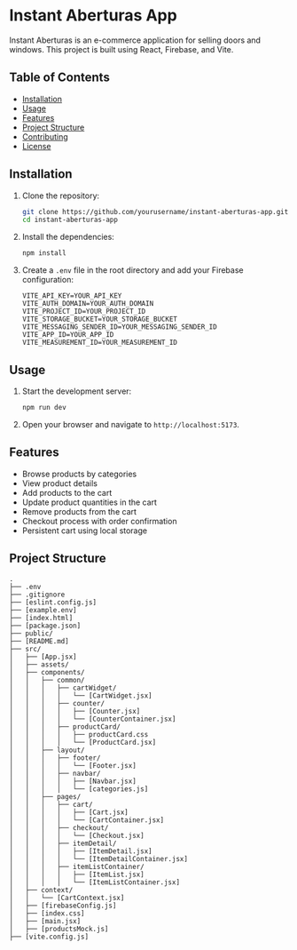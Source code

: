 # Instant Aberturas App

Instant Aberturas is an e-commerce application for selling doors and windows. This project is built using React, Firebase, and Vite.

## Table of Contents

- [Installation](#installation)
- [Usage](#usage)
- [Features](#features)
- [Project Structure](#project-structure)
- [Contributing](#contributing)
- [License](#license)

## Installation

1. Clone the repository:

   ```sh
   git clone https://github.com/yourusername/instant-aberturas-app.git
   cd instant-aberturas-app
   ```

2. Install the dependencies:

   ```sh
   npm install
   ```

3. Create a `.env` file in the root directory and add your Firebase configuration:

   ```env
   VITE_API_KEY=YOUR_API_KEY
   VITE_AUTH_DOMAIN=YOUR_AUTH_DOMAIN
   VITE_PROJECT_ID=YOUR_PROJECT_ID
   VITE_STORAGE_BUCKET=YOUR_STORAGE_BUCKET
   VITE_MESSAGING_SENDER_ID=YOUR_MESSAGING_SENDER_ID
   VITE_APP_ID=YOUR_APP_ID
   VITE_MEASUREMENT_ID=YOUR_MEASUREMENT_ID
   ```

## Usage

1. Start the development server:

   ```sh
   npm run dev
   ```

2. Open your browser and navigate to `http://localhost:5173`.

## Features

- Browse products by categories
- View product details
- Add products to the cart
- Update product quantities in the cart
- Remove products from the cart
- Checkout process with order confirmation
- Persistent cart using local storage

## Project Structure

```plaintext
.
├── .env
├── .gitignore
├── [eslint.config.js]
├── [example.env]
├── [index.html]
├── [package.json]
├── public/
├── [README.md]
├── src/
│   ├── [App.jsx]
│   ├── assets/
│   ├── components/
│   │   ├── common/
│   │   │   ├── cartWidget/
│   │   │   │   └── [CartWidget.jsx]
│   │   │   ├── counter/
│   │   │   │   ├── [Counter.jsx]
│   │   │   │   └── [CounterContainer.jsx]
│   │   │   ├── productCard/
│   │   │   │   ├── productCard.css
│   │   │   │   └── [ProductCard.jsx]
│   │   ├── layout/
│   │   │   ├── footer/
│   │   │   │   └── [Footer.jsx]
│   │   │   ├── navbar/
│   │   │   │   ├── [Navbar.jsx]
│   │   │   │   └── [categories.js]
│   │   ├── pages/
│   │   │   ├── cart/
│   │   │   │   ├── [Cart.jsx]
│   │   │   │   └── [CartContainer.jsx]
│   │   │   ├── checkout/
│   │   │   │   └── [Checkout.jsx]
│   │   │   ├── itemDetail/
│   │   │   │   ├── [ItemDetail.jsx]
│   │   │   │   └── [ItemDetailContainer.jsx]
│   │   │   ├── itemListContainer/
│   │   │   │   ├── [ItemList.jsx]
│   │   │   │   └── [ItemListContainer.jsx]
│   ├── context/
│   │   └── [CartContext.jsx]
│   ├── [firebaseConfig.js]
│   ├── [index.css]
│   ├── [main.jsx]
│   ├── [productsMock.js]
├── [vite.config.js]
```
